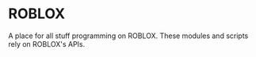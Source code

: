 # ROBLOX
A place for all stuff programming on ROBLOX. These modules and scripts rely on ROBLOX's APIs.
